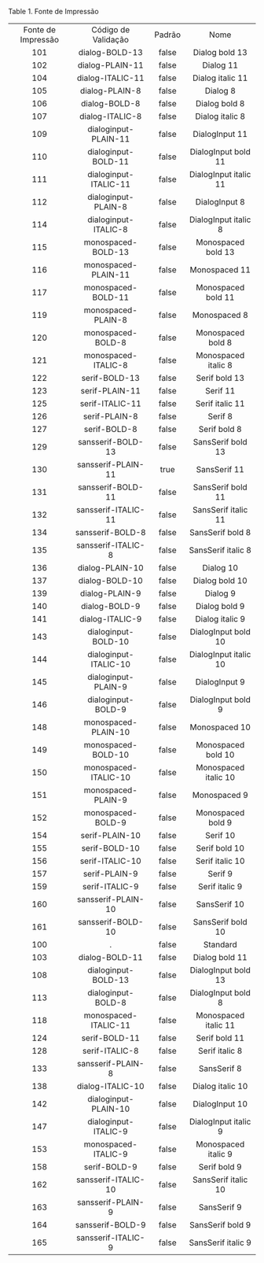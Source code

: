 <div id="d46494e1" class="table">

<div class="table-title">

Table 1. Fonte de
Impressão

</div>

<div class="table-contents">

|                    |                       |        |                       |
| :----------------: | :-------------------: | :----: | :-------------------: |
| Fonte de Impressão |  Código de Validação  | Padrão |         Nome          |
|        101         |    dialog-BOLD-13     | false  |    Dialog bold 13     |
|        102         |    dialog-PLAIN-11    | false  |       Dialog 11       |
|        104         |   dialog-ITALIC-11    | false  |   Dialog italic 11    |
|        105         |    dialog-PLAIN-8     | false  |       Dialog 8        |
|        106         |     dialog-BOLD-8     | false  |     Dialog bold 8     |
|        107         |    dialog-ITALIC-8    | false  |    Dialog italic 8    |
|        109         | dialoginput-PLAIN-11  | false  |    DialogInput 11     |
|        110         |  dialoginput-BOLD-11  | false  |  DialogInput bold 11  |
|        111         | dialoginput-ITALIC-11 | false  | DialogInput italic 11 |
|        112         |  dialoginput-PLAIN-8  | false  |     DialogInput 8     |
|        114         | dialoginput-ITALIC-8  | false  | DialogInput italic 8  |
|        115         |  monospaced-BOLD-13   | false  |  Monospaced bold 13   |
|        116         |  monospaced-PLAIN-11  | false  |     Monospaced 11     |
|        117         |  monospaced-BOLD-11   | false  |  Monospaced bold 11   |
|        119         |  monospaced-PLAIN-8   | false  |     Monospaced 8      |
|        120         |   monospaced-BOLD-8   | false  |   Monospaced bold 8   |
|        121         |  monospaced-ITALIC-8  | false  |  Monospaced italic 8  |
|        122         |     serif-BOLD-13     | false  |     Serif bold 13     |
|        123         |    serif-PLAIN-11     | false  |       Serif 11        |
|        125         |    serif-ITALIC-11    | false  |    Serif italic 11    |
|        126         |     serif-PLAIN-8     | false  |        Serif 8        |
|        127         |     serif-BOLD-8      | false  |     Serif bold 8      |
|        129         |   sansserif-BOLD-13   | false  |   SansSerif bold 13   |
|        130         |  sansserif-PLAIN-11   |  true  |     SansSerif 11      |
|        131         |   sansserif-BOLD-11   | false  |   SansSerif bold 11   |
|        132         |  sansserif-ITALIC-11  | false  |  SansSerif italic 11  |
|        134         |   sansserif-BOLD-8    | false  |   SansSerif bold 8    |
|        135         |  sansserif-ITALIC-8   | false  |  SansSerif italic 8   |
|        136         |    dialog-PLAIN-10    | false  |       Dialog 10       |
|        137         |    dialog-BOLD-10     | false  |    Dialog bold 10     |
|        139         |    dialog-PLAIN-9     | false  |       Dialog 9        |
|        140         |     dialog-BOLD-9     | false  |     Dialog bold 9     |
|        141         |    dialog-ITALIC-9    | false  |    Dialog italic 9    |
|        143         |  dialoginput-BOLD-10  | false  |  DialogInput bold 10  |
|        144         | dialoginput-ITALIC-10 | false  | DialogInput italic 10 |
|        145         |  dialoginput-PLAIN-9  | false  |     DialogInput 9     |
|        146         |  dialoginput-BOLD-9   | false  |  DialogInput bold 9   |
|        148         |  monospaced-PLAIN-10  | false  |     Monospaced 10     |
|        149         |  monospaced-BOLD-10   | false  |  Monospaced bold 10   |
|        150         | monospaced-ITALIC-10  | false  | Monospaced italic 10  |
|        151         |  monospaced-PLAIN-9   | false  |     Monospaced 9      |
|        152         |   monospaced-BOLD-9   | false  |   Monospaced bold 9   |
|        154         |    serif-PLAIN-10     | false  |       Serif 10        |
|        155         |     serif-BOLD-10     | false  |     Serif bold 10     |
|        156         |    serif-ITALIC-10    | false  |    Serif italic 10    |
|        157         |     serif-PLAIN-9     | false  |        Serif 9        |
|        159         |    serif-ITALIC-9     | false  |    Serif italic 9     |
|        160         |  sansserif-PLAIN-10   | false  |     SansSerif 10      |
|        161         |   sansserif-BOLD-10   | false  |   SansSerif bold 10   |
|        100         |           .           | false  |       Standard        |
|        103         |    dialog-BOLD-11     | false  |    Dialog bold 11     |
|        108         |  dialoginput-BOLD-13  | false  |  DialogInput bold 13  |
|        113         |  dialoginput-BOLD-8   | false  |  DialogInput bold 8   |
|        118         | monospaced-ITALIC-11  | false  | Monospaced italic 11  |
|        124         |     serif-BOLD-11     | false  |     Serif bold 11     |
|        128         |    serif-ITALIC-8     | false  |    Serif italic 8     |
|        133         |   sansserif-PLAIN-8   | false  |      SansSerif 8      |
|        138         |   dialog-ITALIC-10    | false  |   Dialog italic 10    |
|        142         | dialoginput-PLAIN-10  | false  |    DialogInput 10     |
|        147         | dialoginput-ITALIC-9  | false  | DialogInput italic 9  |
|        153         |  monospaced-ITALIC-9  | false  |  Monospaced italic 9  |
|        158         |     serif-BOLD-9      | false  |     Serif bold 9      |
|        162         |  sansserif-ITALIC-10  | false  |  SansSerif italic 10  |
|        163         |   sansserif-PLAIN-9   | false  |      SansSerif 9      |
|        164         |   sansserif-BOLD-9    | false  |   SansSerif bold 9    |
|        165         |  sansserif-ITALIC-9   | false  |  SansSerif italic 9   |

</div>

</div>

